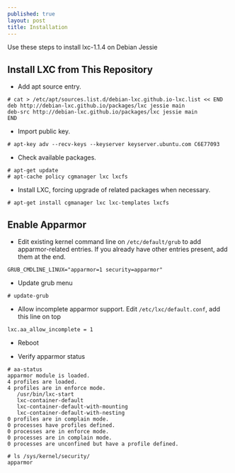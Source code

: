```yaml
---
published: true
layout: post
title: Installation
---
```


Use these steps to install lxc-1.1.4 on Debian Jessie

## Install LXC from This Repository

- Add apt source entry.

```
# cat > /etc/apt/sources.list.d/debian-lxc.github.io-lxc.list << END
deb http://debian-lxc.github.io/packages/lxc jessie main
deb-src http://debian-lxc.github.io/packages/lxc jessie main
END
```

- Import public key.

```
# apt-key adv --recv-keys --keyserver keyserver.ubuntu.com C6E77093
```

- Check available packages.

```
# apt-get update
# apt-cache policy cgmanager lxc lxcfs 
```

- Install LXC, forcing upgrade of related packages when necessary. 

```
# apt-get install cgmanager lxc lxc-templates lxcfs
```

## Enable Apparmor

- Edit existing kernel command line on ``/etc/default/grub`` to add apparmor-related entries. If you already have other entries present, add them at the end.

```
GRUB_CMDLINE_LINUX="apparmor=1 security=apparmor"
```

- Update grub menu

```
# update-grub
```

- Allow incomplete apparmor support. Edit ``/etc/lxc/default.conf``, add this line on top

```
lxc.aa_allow_incomplete = 1
```

- Reboot

- Verify apparmor status

```
# aa-status
apparmor module is loaded.
4 profiles are loaded.
4 profiles are in enforce mode.
   /usr/bin/lxc-start
   lxc-container-default
   lxc-container-default-with-mounting
   lxc-container-default-with-nesting
0 profiles are in complain mode.
0 processes have profiles defined.
0 processes are in enforce mode.
0 processes are in complain mode.
0 processes are unconfined but have a profile defined.

# ls /sys/kernel/security/
apparmor
```
